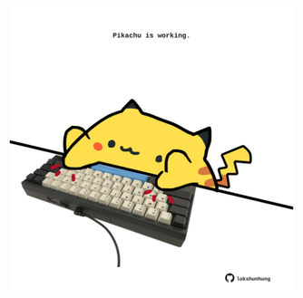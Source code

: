 <!-- built at 23/12/2024, 17:00:42 UTC -->
<p align="center">
  <img width="500" height="500" src="./ReadmeImage.svg">
</p>
